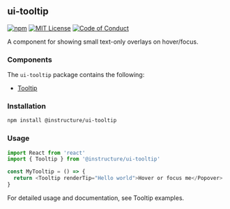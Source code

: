 ## ui-tooltip

[![npm][npm]][npm-url]
[![MIT License][license-badge]][license]
[![Code of Conduct][coc-badge]][coc]

A component for showing small text-only overlays on hover/focus.

### Components

The `ui-tooltip` package contains the following:

- [Tooltip](#Tooltip)

### Installation

```sh
npm install @instructure/ui-tooltip
```

### Usage

```js
import React from 'react'
import { Tooltip } from '@instructure/ui-tooltip'

const MyTooltip = () => {
  return <Tooltip renderTip="Hello world">Hover or focus me</Popover>
}
```

For detailed usage and documentation, see Tooltip examples.

[npm]: https://img.shields.io/npm/v/@instructure/ui-tooltip.svg
[npm-url]: https://npmjs.com/package/@instructure/ui-tooltip
[license-badge]: https://img.shields.io/npm/l/instructure-ui.svg?style=flat-square
[license]: https://github.com/instructure/instructure-ui/blob/master/LICENSE.md
[coc-badge]: https://img.shields.io/badge/code%20of-conduct-ff69b4.svg?style=flat-square
[coc]: https://github.com/instructure/instructure-ui/blob/master/CODE_OF_CONDUCT.md
